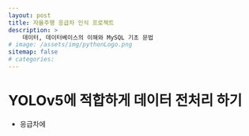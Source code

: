 ```yaml
---
layout: post
title: 자율주행 응급차 인식 프로젝트
description: >
    데이터, 데이터베이스의 이해와 MySQL 기초 문법
# image: /assets/img/pythonLogo.png
sitemap: false
# categories:
---
```

# YOLOv5에 적합하게 데이터 전처리 하기

- 응급차에
